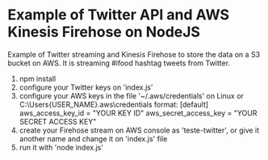 # Example of Twitter API and AWS Kinesis Firehose on NodeJS

Example of Twitter streaming and Kinesis Firehose to store the data on a S3 bucket on AWS.
It is streaming #ifood hashtag tweets from Twitter.

1.  npm install
2.  configure your Twitter keys on 'index.js'
3.  configure your AWS keys in the file '~/.aws/credentials' on Linux or C:\Users\{USER_NAME}\.aws\credentials
    format: 
      [default]
      aws_access_key_id = "YOUR KEY ID"
      aws_secret_access_key = "YOUR SECRET ACCESS KEY"
4.  create your Firehose stream on AWS console as 'teste-twitter', or give it another name and change it on 'index.js' file
5.  run it with 'node index.js'

